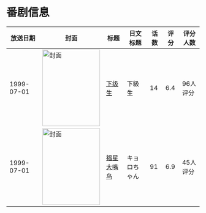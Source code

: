 # 番剧信息

|放送日期|封面|标题|日文标题|话数|评分|评分人数|
|---|---|---|---|---|---|---|
|1999-07-01|<img src="//lain.bgm.tv/pic/cover/c/05/c4/13342_4537e.jpg" alt="封面" style="width:150px;height:200px;object-fit:cover;">|[下级生](https://bangumi.tv/subject/13342)|下級生|14|6.4|96人评分|
|1999-07-01|<img src="//lain.bgm.tv/pic/cover/c/c6/99/36011_xXcdx.jpg" alt="封面" style="width:150px;height:200px;object-fit:cover;">|[福星大嘴鸟](https://bangumi.tv/subject/36011)|キョロちゃん|91|6.9|45人评分|
